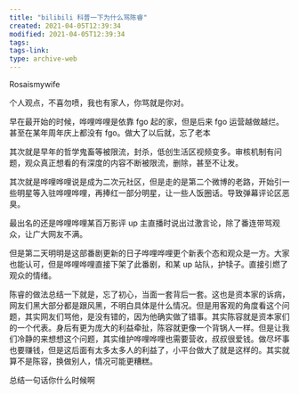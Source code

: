 ```yaml
---
title: "bilibili 科普一下为什么骂陈睿"
created: 2021-04-05T12:39:34
modified: 2021-04-05T12:39:34
tags:
tags-link:
type: archive-web
---
```

Rosaismywife

个人观点，不喜勿喷，我也有家人，你骂就是你对。

早在最开始的时候，哗哩哗哩是依靠 fgo 起的家，但是后来 fgo 运营越做越烂。甚至在某年周年庆上都没有 fgo。做大了以后就，忘了老本

其次就是早年的哲学鬼畜等被限流，封杀，低创生活区视频变多。审核机制有问题，观众真正想看的有深度的内容不断被限流，删除，甚至不让发。

其次就是哗哩哗哩说是成为二次元社区，但是走的是第二个微博的老路，开始引一些明星等入驻哗哩哗哩，再捧红一部分明星，让一些人饭圈话。导致弹幕评论区恶臭。

最出名的还是哗哩哗哩某百万影评 up 主直播时说出过激言论，除了番连带骂观众，让广大网友不满。

但是第二天明明是这部番剧更新的日子哗哩哗哩更个新表个态和观众是一方。大家也能认可，但是哗哩哗哩直接下架了此番剧，和某 up 站队，护犊子。直接引燃了观众的情绪。

陈睿的做法总结一下就是，忘了初心，当面一套背后一套。这也是资本家的诉病，网友们黑大部分都是跟风黑，不明白具体是什么情况。但是用客观的角度看这个问题，其实网友们骂他，是没有错的，因为他确实做了错事。其实陈容就是资本家们的一个代表。身后有更为庞大的利益牵扯，陈容就更像一个背锅人一样。但是让我们冷静的来想想这个问题，其实维护哗哩哗哩也需要营收，叔叔很爱钱。做尽坏事也要赚钱，但是这后面有太多太多人的利益了，小平台做大了就是这样的。其实就算不是陈容，换做别人，情况可能更糟糕。

总结一句话你什么时候啊